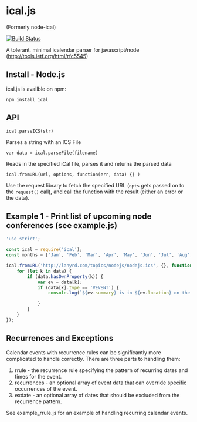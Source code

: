 # ical.js #
(Formerly node-ical)

[![Build Status](https://travis-ci.org/peterbraden/ical.js.png)](https://travis-ci.org/peterbraden/ical.js)

A tolerant, minimal icalendar parser for javascript/node
(http://tools.ietf.org/html/rfc5545)



## Install - Node.js ##

ical.js is availble on npm:

    npm install ical



## API ##

    ical.parseICS(str)

Parses a string with an ICS File

    var data = ical.parseFile(filename)
    
Reads in the specified iCal file, parses it and returns the parsed data

    ical.fromURL(url, options, function(err, data) {} )

Use the request library to fetch the specified URL (```opts``` gets passed on to the ```request()``` call), and call the function with the result (either an error or the data).



## Example 1 - Print list of upcoming node conferences (see example.js)
```javascript
'use strict';

const ical = require('ical');
const months = ['Jan', 'Feb', 'Mar', 'Apr', 'May', 'Jun', 'Jul', 'Aug', 'Sep', 'Oct', 'Nov', 'Dec'];

ical.fromURL('http://lanyrd.com/topics/nodejs/nodejs.ics', {}, function (err, data) {
	for (let k in data) {
		if (data.hasOwnProperty(k)) {
			var ev = data[k];
			if (data[k].type == 'VEVENT') {
				console.log(`${ev.summary} is in ${ev.location} on the ${ev.start.getDate()} of ${months[ev.start.getMonth()]} at ${ev.start.toLocaleTimeString('en-GB')}`);

			}
		}
	}
});
```

## Recurrences and Exceptions ##
Calendar events with recurrence rules can be significantly more complicated to handle correctly.  There are three parts to handling them:

 1. rrule - the recurrence rule specifying the pattern of recurring dates and times for the event.
 2. recurrences - an optional array of event data that can override specific occurrences of the event.
 3. exdate - an optional array of dates that should be excluded from the recurrence pattern.

See example_rrule.js for an example of handling recurring calendar events.
